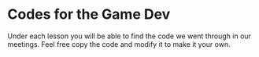 # Codes for the Game Dev
Under each lesson you will be able to find the code we went through in our meetings. Feel free copy the code and modify it to make it your own.
